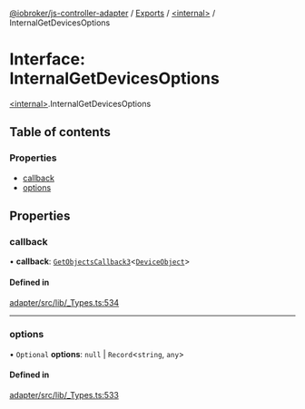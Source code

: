 [@iobroker/js-controller-adapter](../README.md) / [Exports](../modules.md) / [\<internal\>](../modules/internal_.md) / InternalGetDevicesOptions

# Interface: InternalGetDevicesOptions

[\<internal\>](../modules/internal_.md).InternalGetDevicesOptions

## Table of contents

### Properties

- [callback](internal_.InternalGetDevicesOptions.md#callback)
- [options](internal_.InternalGetDevicesOptions.md#options)

## Properties

### callback

• **callback**: [`GetObjectsCallback3`](../modules/internal_.md#getobjectscallback3)\<[`DeviceObject`](internal_.DeviceObject.md)\>

#### Defined in

[adapter/src/lib/_Types.ts:534](https://github.com/ioBroker/ioBroker.js-controller/blob/b63ccb8074d230ee4dfca2157807dab34ca19b65/packages/adapter/src/lib/_Types.ts#L534)

___

### options

• `Optional` **options**: ``null`` \| `Record`\<`string`, `any`\>

#### Defined in

[adapter/src/lib/_Types.ts:533](https://github.com/ioBroker/ioBroker.js-controller/blob/b63ccb8074d230ee4dfca2157807dab34ca19b65/packages/adapter/src/lib/_Types.ts#L533)
